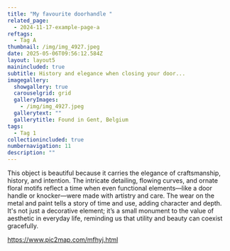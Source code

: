 ```yaml
---
title: "My favourite doorhandle "
related_page:
  - 2024-11-17-example-page-a
reftags:
  - Tag A
thumbnail: /img/img_4927.jpeg
date: 2025-05-06T09:56:12.584Z
layout: layout5
mainincluded: true
subtitle: History and elegance when closing your door...
imagegallery:
  showgallery: true
  carouselgrid: grid
  galleryImages:
    - /img/img_4927.jpeg
  gallerytext: ""
  gallerytitle: Found in Gent, Belgium
tags:
  - Tag 1
collectionincluded: true
numbernavigation: 11
description: ""
---
```

This object is beautiful because it carries the elegance of craftsmanship, history, and intention. The intricate detailing, flowing curves, and ornate floral motifs reflect a time when even functional elements—like a door handle or knocker—were made with artistry and care. The wear on the metal and paint tells a story of time and use, adding character and depth. It's not just a decorative element; it’s a small monument to the value of aesthetic in everyday life, reminding us that utility and beauty can coexist gracefully.



<https://www.pic2map.com/mfhyj.html>